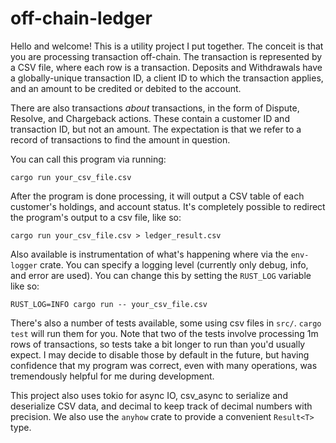 # off-chain-ledger

Hello and welcome! This is a utility project I put together. The
conceit is that you are processing transaction off-chain. The
transaction is represented by a CSV file, where each row is a
transaction. Deposits and Withdrawals have a globally-unique
transaction ID, a client ID to which the transaction applies, and an
amount to be credited or debited to the account.

There are also transactions _about_ transactions, in the form of
Dispute, Resolve, and Chargeback actions. These contain a customer ID
and transaction ID, but not an amount. The expectation is that we
refer to a record of transactions to find the amount in question.

You can call this program via running:

```shell
cargo run your_csv_file.csv
```

After the program is done processing, it will output a CSV table of
each customer's holdings, and account status. It's completely possible
to redirect the program's output to a csv file, like so:

```shell
cargo run your_csv_file.csv > ledger_result.csv
```

Also available is instrumentation of what's happening where via the
`env-logger` crate. You can specify a logging level (currently only
debug, info, and error are used). You can change this by setting the
`RUST_LOG` variable like so:

```shell
RUST_LOG=INFO cargo run -- your_csv_file.csv
```

There's also a number of tests available, some using csv files in
`src/`. `cargo test` will run them for you. Note that two of the tests
involve processing 1m rows of transactions, so tests take a bit longer
to run than you'd usually expect. I may decide to disable those by
default in the future, but having confidence that my program was
correct, even with many operations, was tremendously helpful for me
during development.

This project also uses tokio for async IO, csv_async to serialize and
deserialize CSV data, and decimal to keep track of decimal numbers
with precision. We also use the `anyhow` crate to provide a convenient
`Result<T>` type.

